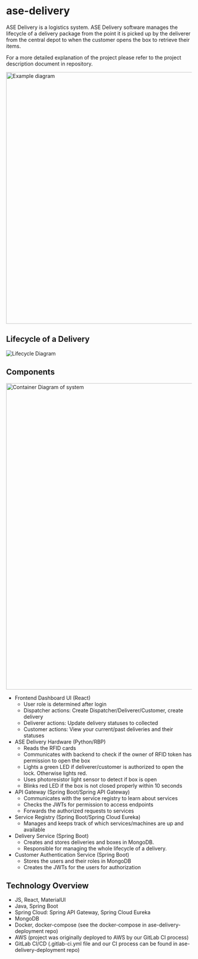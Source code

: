 # ase-delivery
ASE Delivery is a logistics system. ASE Delivery software manages the lifecycle of a delivery package from the point it is picked up by the deliverer from
the central depot to when the customer opens the box to retrieve their items.

For a more detailed explanation of the project please refer to the project description document in repository.

<img width="682" alt="Example diagram" src="https://user-images.githubusercontent.com/22833948/159519642-42228d4f-5fd4-436f-8643-4922e4a9a300.png">

## Lifecycle of a Delivery

![Lifecycle Diagram](https://user-images.githubusercontent.com/22833948/159519607-75f411ec-3c83-4fb8-83d2-4df035acb278.png)

## Components

<img width="830" alt="Container Diagram of system" src="https://user-images.githubusercontent.com/22833948/159523606-38f4484d-b4df-48c3-ad45-b39a66e9add2.png">

- Frontend Dashboard UI (React)
  - User role is determined after login
  - Dispatcher actions: Create Dispatcher/Deliverer/Customer, create delivery
  - Deliverer actions: Update delivery statuses to collected
  - Customer actions: View your current/past deliveries and their statuses
- ASE Delivery Hardware (Python/RBP)
  - Reads the RFID cards
  - Communicates with backend to check if the owner of RFID token has permission to open the box
  - Lights a green LED if deliverer/customer is authorized to open the lock. Otherwise lights red.
  - Uses photoresistor light sensor to detect if box is open
  - Blinks red LED if the box is not closed properly within 10 seconds
- API Gateway (Spring Boot/Spring API Gateway)
  - Communicates with the service registry to learn about services
  - Checks the JWTs for permission to access endpoints
  - Forwards the authorized requests to services
- Service Registry (Spring Boot/Spring Cloud Eureka)
  - Manages and keeps track of which services/machines are up and available
- Delivery Service (Spring Boot)
  - Creates and stores deliveries and boxes in MongoDB.
  - Responsible for managing the whole lifecycle of a delivery.
- Customer Authentication Service (Spring Boot)
  - Stores the users and their roles in MongoDB
  - Creates the JWTs for the users for authorization


## Technology Overview
- JS, React, MaterialUI
- Java, Spring Boot
- Spring Cloud: Spring API Gateway, Spring Cloud Eureka
- MongoDB
- Docker, docker-compose (see the docker-compose in ase-delivery-deployment repo)
- AWS (project was originally deployed to AWS by our GitLab CI process)
- GitLab CI/CD (.gitlab-ci.yml file and our CI process can be found in ase-delivery-deployment repo)
